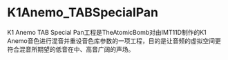# K1Anemo_TABSpecialPan
K1 Anemo TAB Special Pan工程是TheAtomicBomb对由IMT11D制作的K1 Anemo音色进行混音并重设音色库参数的一项工程，目的是让音频的虚拟空间更符合混音所期望的低音在中、高音广阔的声场。
